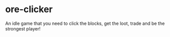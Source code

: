 # ore-clicker
An idle game that you need to click the blocks, get the loot, trade and be the strongest player!
